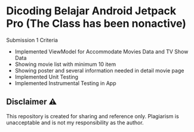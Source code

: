 # Dicoding Belajar Android Jetpack Pro (The Class has been nonactive) 
Submission 1 Criteria
- Implemented ViewModel for Accommodate Movies Data and TV Show Data
- Showing movie list with minimum 10 item
- Showing poster and several information needed in detail movie page
- Implemented Unit Testing
- Implemented Instrumental Testing in App

## Disclaimer ⚠️
This repository is created for sharing and reference only. Plagiarism is unacceptable and is not my responsibility as the author.


